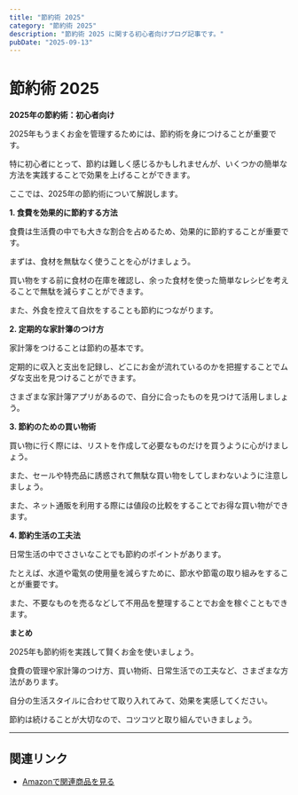 ```yaml
---
title: "節約術 2025"
category: "節約術 2025"
description: "節約術 2025 に関する初心者向けブログ記事です。"
pubDate: "2025-09-13"
---
```


# 節約術 2025

**2025年の節約術：初心者向け**

2025年もうまくお金を管理するためには、節約術を身につけることが重要です。

特に初心者にとって、節約は難しく感じるかもしれませんが、いくつかの簡単な方法を実践することで効果を上げることができます。

ここでは、2025年の節約術について解説します。



**1. 食費を効果的に節約する方法**

食費は生活費の中でも大きな割合を占めるため、効果的に節約することが重要です。

まずは、食材を無駄なく使うことを心がけましょう。

買い物をする前に食材の在庫を確認し、余った食材を使った簡単なレシピを考えることで無駄を減らすことができます。

また、外食を控えて自炊をすることも節約につながります。



**2. 定期的な家計簿のつけ方**

家計簿をつけることは節約の基本です。

定期的に収入と支出を記録し、どこにお金が流れているのかを把握することでムダな支出を見つけることができます。

さまざまな家計簿アプリがあるので、自分に合ったものを見つけて活用しましょう。



**3. 節約のための買い物術**

買い物に行く際には、リストを作成して必要なものだけを買うように心がけましょう。

また、セールや特売品に誘惑されて無駄な買い物をしてしまわないように注意しましょう。

また、ネット通販を利用する際には値段の比較をすることでお得な買い物ができます。



**4. 節約生活の工夫法**

日常生活の中でささいなことでも節約のポイントがあります。

たとえば、水道や電気の使用量を減らすために、節水や節電の取り組みをすることが重要です。

また、不要なものを売るなどして不用品を整理することでお金を稼ぐこともできます。



**まとめ**

2025年も節約術を実践して賢くお金を使いましょう。

食費の管理や家計簿のつけ方、買い物術、日常生活での工夫など、さまざまな方法があります。

自分の生活スタイルに合わせて取り入れてみて、効果を実感してください。

節約は続けることが大切なので、コツコツと取り組んでいきましょう。



---

## 関連リンク

- [Amazonで関連商品を見る](https://www.amazon.co.jp/s?k=%E7%AF%80%E7%B4%84%E8%A1%93+2025&tag=autowritehubai-22)
